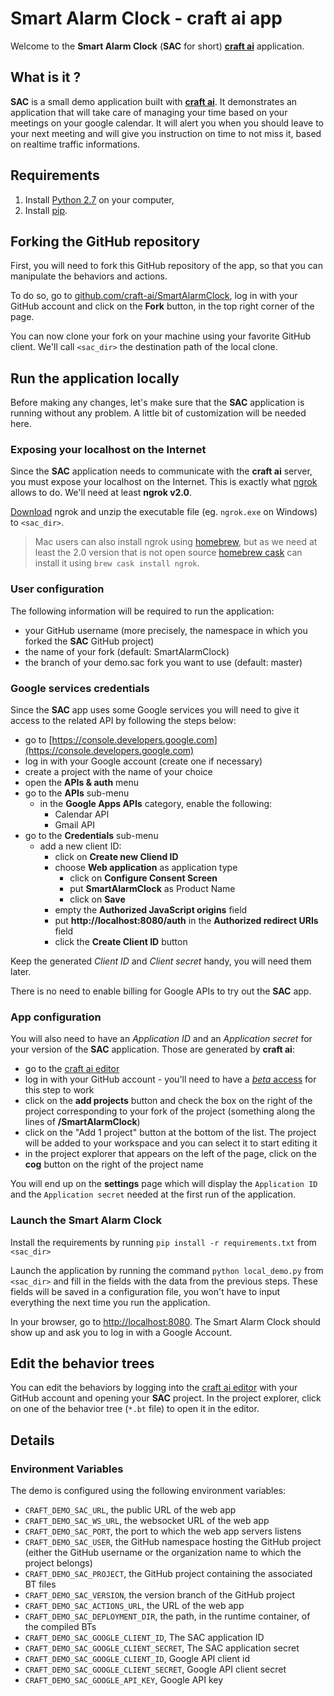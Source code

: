 # Smart Alarm Clock - **craft ai** app #

Welcome to the **Smart Alarm Clock** (**SAC** for short) [**craft ai**](http://craft.ai) application.

## What is it ? ##

**SAC** is a small demo application built with [**craft ai**](http://craft.ai).
It demonstrates an application that will take care of managing your time based on your meetings on your google calendar.
It will alert you when you should leave to your next meeting and will give you instruction on time to not miss it, based on realtime traffic informations.


## Requirements ##
1. Install [Python 2.7](https://www.python.org) on your computer,
2. Install [pip](https://pip.pypa.io/en/latest/installing.html).

## Forking the GitHub repository ##
First, you will need to fork this GitHub repository of the app, so that you can manipulate the behaviors and actions.

To do so, go to [github.com/craft-ai/SmartAlarmClock](https://github.com/craft-ai/SmartAlarmClock), log in with your GitHub account and click on the **Fork** button, in the top right corner of the page.

You can now clone your fork on your machine using your favorite GitHub client. We'll call `<sac_dir>` the destination path of the local clone.

## Run the application locally ##
Before making any changes, let's make sure that the **SAC** application is running without any problem.
A little bit of customization will be needed here.

### Exposing your localhost on the Internet ###
Since the **SAC** application needs to communicate with the **craft ai** server, you must expose your localhost on the Internet. This is exactly what [ngrok](https://ngrok.com/) allows to do. We'll need at least **ngrok v2.0**.

[Download](https://ngrok.com/download) ngrok and unzip the executable file (eg. `ngrok.exe` on Windows) to `<sac_dir>`.

> Mac users can also install ngrok using [homebrew](http://brew.sh/), but as we need at least the 2.0 version that is not open source [homebrew cask](https://github.com/caskroom/homebrew-cask) can install it using `brew cask install ngrok`.

### User configuration ###
The following information will be required to run the application:

- your GitHub username (more precisely, the namespace in which you forked the **SAC** GitHub project)
- the name of your fork (default: SmartAlarmClock)
- the branch of your demo.sac fork you want to use (default: master)

### Google services credentials ###
Since the **SAC** app uses some Google services you will need to give it access to the related API by following the steps below:

- go to [https://console.developers.google.com](https://console.developers.google.com)
- log in with your Google account (create one if necessary)
- create a project with the name of your choice
- open the **APIs & auth** menu
- go to the **APIs** sub-menu
	- in the **Google Apps APIs** category, enable the following:
    	- Calendar API
    	- Gmail API
- go to the **Credentials** sub-menu
	- add a new client ID:
	    - click on **Create new Cliend ID**
	    - choose **Web application** as application type
	    	- click on **Configure Consent Screen**
	    	- put **SmartAlarmClock** as Product Name
	    	- click on **Save**
	    - empty the **Authorized JavaScript origins** field
	    - put **http://localhost:8080/auth** in the **Authorized redirect URIs** field
	    - click the **Create Client ID** button

Keep the generated _Client ID_ and _Client secret_ handy, you will need them later.

There is no need to enable billing for Google APIs to try out the **SAC** app.

### App configuration ###
You will also need to have an _Application ID_ and an _Application secret_ for your version of the **SAC** application. Those are generated by **craft ai**:

- go to the [craft ai editor](http://editor.craft.ai/)
- log in with your GitHub account - you'll need to have a [_beta_ access](http://www.craft.ai/#newsletter) for this step to work
- click on the **add projects** button and check the box on the right of the project corresponding to your fork of the project (something along the lines of **<yourGitHubName>/SmartAlarmClock**)
- click on the "Add 1 project" button at the bottom of the list. The project will be added to your workspace and you can select it to start editing it
- in the project explorer that appears on the left of the page, click on the **cog** button on the right of the project name

You will end up on the **settings** page which will display the `Application ID` and the `Application secret` needed at the first run of the application.

### Launch the Smart Alarm Clock ###
Install the requirements by running `pip install -r requirements.txt` from `<sac_dir>`

Launch the application by running the command `python local_demo.py` from `<sac_dir>` and fill in the fields with the data from the previous steps. These fields will be saved in a configuration file, you won't have to input everything the next time you run the application.

In your browser, go to [http://localhost:8080](http://localhost:8080). The Smart Alarm Clock should show up and ask you to log in with a Google Account.

## Edit the behavior trees ##
You can edit the behaviors by logging into the [craft ai editor](http://editor.craft.ai/) with your GitHub account and opening your **SAC** project.
In the project explorer, click on one of the behavior tree (`*.bt` file) to open it in the editor.

## Details ##

### Environment Variables ###

The demo is configured using the following environment variables:

- `CRAFT_DEMO_SAC_URL`, the public URL of the web app
- `CRAFT_DEMO_SAC_WS_URL`, the websocket URL of the web app
- `CRAFT_DEMO_SAC_PORT`, the port to which the web app servers listens
- `CRAFT_DEMO_SAC_USER`, the GitHub namespace hosting the GitHub project (either the GitHub username or the organization name to which the project belongs)
- `CRAFT_DEMO_SAC_PROJECT`, the GitHub project containing the associated BT files
- `CRAFT_DEMO_SAC_VERSION`, the version branch of the GitHub project
- `CRAFT_DEMO_SAC_ACTIONS_URL`, the URL of the web app
- `CRAFT_DEMO_SAC_DEPLOYMENT_DIR`, the path, in the runtime container, of the compiled BTs
- `CRAFT_DEMO_SAC_GOOGLE_CLIENT_ID`, The SAC application ID
- `CRAFT_DEMO_SAC_GOOGLE_CLIENT_SECRET`, The SAC application secret
- `CRAFT_DEMO_SAC_GOOGLE_CLIENT_ID`, Google API client id
- `CRAFT_DEMO_SAC_GOOGLE_CLIENT_SECRET`, Google API client secret
- `CRAFT_DEMO_SAC_GOOGLE_API_KEY`, Google API key
